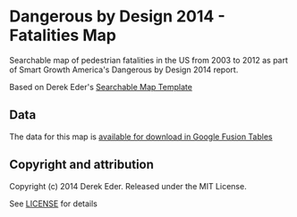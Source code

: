 # Dangerous by Design 2014 - Fatalities Map
Searchable map of pedestrian fatalities in the US from 2003 to 2012 as part of Smart Growth America's Dangerous by Design 2014 report. 

Based on Derek Eder's [Searchable Map Template](http://derekeder.com/searchable_map_template/)

## Data

The data for this map is [available for download in Google Fusion Tables](https://www.google.com/fusiontables/DataSource?docid=1aKJFPotx1y3p04XW3SkikodoLSrNzxyV4104unpO#rows:id=1)

## Copyright and attribution

Copyright (c) 2014 Derek Eder. Released under the MIT License.

See [LICENSE](https://github.com/derekeder/FusionTable-Map-Template/blob/master/LICENSE) for details 